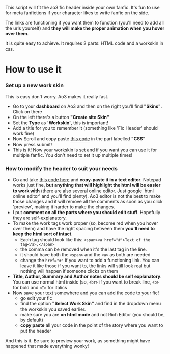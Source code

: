 This script will fit the ao3 fic header inside your own fanfic. It's fun to use for meta fanfictions if your character likes to write fanfic on the side.

The links are functioning if you want them to function (you'll need to add all the urls yourself) and **they will make the proper animation when you hover over them**. 

It is quite easy to achieve. It requires 2 parts: HTML code and a workskin in css. 

# How to use it
### Set up a new work skin
This is easy don't worry. Ao3 makes it really fast.
* Go to your **dashboard** on Ao3 and then on the right you'll find **"Skins"**. Click on there
* On the left there's a button **"Create site Skin"**
* Set the **Type** as **'Workskin'**, this is important!
* Add a title for you to remember it (something like 'Fic Header' should work fine)
* Now Scroll and copy paste  [this code](https://github.com/electricalice/fic-header-workskin/blob/master/workskin-code.css)  in the part labelled **"CSS"**
* Now press submit!
* This is it!
Now your workskin is set and if you want you can use it for multiple fanfic. You don't need to set it up multiple times!

### How to modify the header to suit your needs

* Go and take [this code here](https://github.com/electricalice/fic-header-workskin/blob/master/header-code.html) and **copy-paste it in a text editor**. Notepad works just fine, **but anything that will highlight the html will be easier to work with** (there are also several online editor. Just google 'html online editor' and you'll find plenty).  Ao3 editor is not the best to make those changes and it will remove all the comments as soon as you click 'preview', making it harder to make the changes.
* I put **comment on all the parts where you should edit stuff**. Hopefully they are self-explanatory.
* To make the work tags work proper (so, become red when you hover over them) and have the right spacing between them **you'll need to keep the html sort of intact**. 
	* Each tag should look like this: `<span><a href="#">Text of the tag</a>,</span>`
	* the comma can be removed when it's the last tag in the line. 
	* it should have both the `<span>` and the `<a>` as both are needed
	* change the `href="#"` if you want to add a functioning link. You can leave it like those if you want to, the links will still look real but nothing will happen if someone clicks on them
* **Title, Author, Summary and Author notes should be self explanatory**. You can use normal html inside (so, `<br>` if you want to break line, `<b>` for bold and `<I>` for italics
* Now save your text somewhere and you can add the code to your fic! 
	* go edit your fic 
	* find the option **"Select Work Skin"** and find in the dropdown menu the workskin you saved earlier.
	* make sure you are **on html mode** and not Rich Editor (you should be, by default) 
	* **copy paste** all your code in the point of the story where you want to put the header

And this is it. Be sure to preview your work, as something might have happened that made everything wonky!
